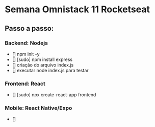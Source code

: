 # Semana Omnistack 11 Rocketseat

## Passo a passo: 

### Backend: Nodejs

- [] npm init -y
- [] [sudo] npm install express
- [] criação do arquivo index.js
- [] executar node index.js para testar

### Frontend: React

- [] [sudo] npx create-react-app frontend

### Mobile: React Native/Expo
- [] 